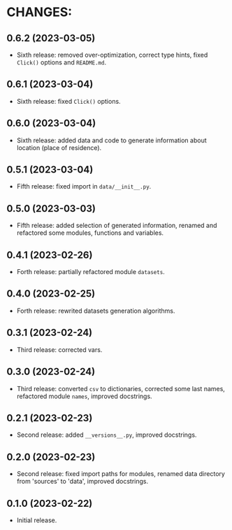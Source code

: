 # CHANGES:

## 0.6.2 (2023-03-05)

- Sixth release: removed over-optimization, correct type hints, fixed `Click()` options and `README.md`.

## 0.6.1 (2023-03-04)

- Sixth release: fixed `Click()` options.

## 0.6.0 (2023-03-04)

- Sixth release: added data and code to generate information about location (place of residence).

## 0.5.1 (2023-03-04)

- Fifth release: fixed import in `data/__init__.py`.

## 0.5.0 (2023-03-03)

- Fifth release: added selection of generated information, renamed and refactored some modules, functions and variables.

## 0.4.1 (2023-02-26)

- Forth release: partially refactored module `datasets`.

## 0.4.0 (2023-02-25)

- Forth release: rewrited datasets generation algorithms.

## 0.3.1 (2023-02-24)

- Third release: corrected vars.

## 0.3.0 (2023-02-24)

- Third release: converted `csv` to dictionaries, corrected some last names, refactored module `names`, improved docstrings.

## 0.2.1 (2023-02-23)

- Second release: added `__versions__.py`, improved docstrings.

## 0.2.0 (2023-02-23)

- Second release: fixed import paths for modules, renamed data directory from 'sources' to 'data', improved docstrings.

## 0.1.0 (2023-02-22)

- Initial release.

